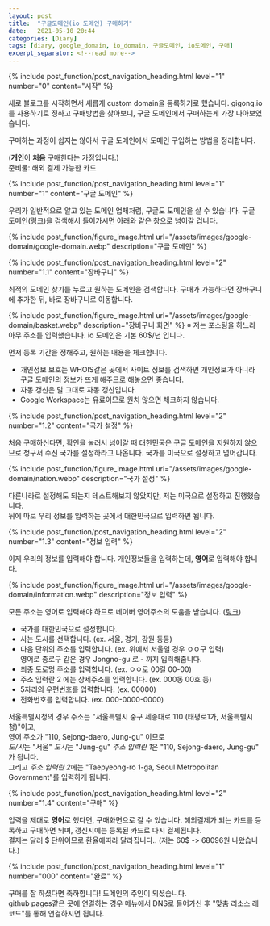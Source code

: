 ```yaml
---
layout: post
title:  "구글도메인(io 도메인) 구매하기"
date:   2021-05-10 20:44
categories: [Diary]
tags: [diary, google_domain, io_domain, 구글도메인, io도메인, 구매]
excerpt_separator: <!--read more-->
---
```



<!-- include for toc -->
{% include post_function/post_navigation_heading.html level="1" number="0" content="시작" %}

새로 블로그를 시작하면서 새롭게 custom domain을 등록하기로 했습니다.
gigong.io를 사용하기로 정하고 구매방법을 찾아보니, 구글 도메인에서 구매하는게 가장 나아보였습니다.
<!--start excerpt-->구매하는 과정이 쉽지는 않아서 구글 도메인에서 도메인 구입하는 방법을 정리합니다.  
(**개인**이 **처음** 구매한다는 가정입니다.)  
준비물: 해외 결제 가능한 카드
<!--read more-->


<!-- include for toc -->
{% include post_function/post_navigation_heading.html level="1" number="1" content="구글 도메인" %}

우리가 일반적으로 알고 있는 도메인 업체처럼, 구글도 도메인을 살 수 있습니다.
구글 도메인([링크][google-domain])을 검색해서 들어가시면 아래와 같은 창으로 넘어갈 겁니다.

<!-- include for image -->
{% include post_function/figure_image.html url="/assets/images/google-domain/google-domain.webp" description="구글 도메인" %}


<!-- include for toc -->
{% include post_function/post_navigation_heading.html level="2" number="1.1" content="장바구니" %}

최적의 도메인 찾기를 누르고 원하는 도메인을 검색합니다. 구매가 가능하다면 장바구니에 추가한 뒤, 바로 장바구니로 이동합니다.

<!-- include for image -->
{% include post_function/figure_image.html url="/assets/images/google-domain/basket.webp" description="장바구니 화면" %}
※ 저는 포스팅을 하느라 아무 주소를 입력했습니다. io 도메인은 기본 60$/년 입니다.

먼저 등록 기간을 정해주고, 원하는 내용을 체크합니다.

- 개인정보 보호는 WHOIS같은 곳에서 사이트 정보를 검색하면 개인정보가 아니라  
구글 도메인의 정보가 뜨게 해주므로 해놓으면 좋습니다.
- 자동 갱신은 말 그대로 자동 갱신입니다.
- Google Workspace는 유료이므로 원치 않으면 체크하지 않습니다.


<!-- include for toc -->
{% include post_function/post_navigation_heading.html level="2" number="1.2" content="국가 설정" %}

처음 구매하신다면, 확인을 눌러서 넘어갈 때 대한민국은 구글 도메인을 지원하지 않으므로 청구서 수신 국가를 설정하라고 나옵니다.
국가를 미국으로 설정하고 넘어갑니다.

<!-- include for image -->
{% include post_function/figure_image.html url="/assets/images/google-domain/nation.webp" description="국가 설정" %}

다른나라로 설정해도 되는지 테스트해보지 않았지만, 저는 미국으로 설정하고 진행했습니다.  
뒤에 따로 우리 정보를 입력하는 곳에서 대한민국으로 입력하면 됩니다.


<!-- include for toc -->
{% include post_function/post_navigation_heading.html level="2" number="1.3" content="정보 입력" %}

이제 우리의 정보를 입력해야 합니다. 개인정보들을 입력하는데, **영어**로 입력해야 합니다.

<!-- include for image -->
{% include post_function/figure_image.html url="/assets/images/google-domain/information.webp" description="정보 입력" %}

모든 주소는 영어로 입력해야 하므로 네이버 영어주소의 도움을 받습니다. ([링크][naver-english-address])
- 국가를 대한민국으로 설정합니다.
- 사는 도시를 선택합니다. (ex. 서울, 경기, 강원 등등)  
- 다음 단위의 주소를 입력합니다. (ex. 위에서 서울일 경우 ㅇㅇ구 입력)  
영어로 종로구 같은 경우 Jongno-gu 로 - 까지 입력해줍니다.
- 최종 도로명 주소를 입력합니다. (ex. ㅇㅇ로 00길 00-00)
- 주소 입력란 2 에는 상세주소를 입력합니다. (ex. 000동 00호 등)
- 5자리의 우편번호를 입력합니다. (ex. 00000)
- 전화번호를 입력합니다. (ex. 000-0000-0000)

서울특별시청의 경우 주소는 "서울특별시 중구 세종대로 110 (태평로1가, 서울특별시청)"이고,  
영어 주소가 "110, Sejong-daero, Jung-gu" 이므로  
*도/시*는 "서울" *도시*는 "Jung-gu" *주소 입력란 1*은 "110, Sejong-daero, Jung-gu" 가 됩니다.  
그리고 *주소 입력란 2*에는 "Taepyeong-ro 1-ga, Seoul Metropolitan Government"를 입력하게 됩니다.


<!-- include for toc -->
{% include post_function/post_navigation_heading.html level="2" number="1.4" content="구매" %}

입력을 제대로 **영어**로 했다면, 구매화면으로 갈 수 있습니다. 해외결제가 되는 카드를 등록하고 구매하면 되며, 갱신시에는 등록된 카드로 다시 결제됩니다.  
결제는 달러 $ 단위이므로 환율에따라 달라집니다.. (저는 60$ -> 68096원 나왔습니다.)


<!-- include for toc -->
{% include post_function/post_navigation_heading.html level="1" number="000" content="완료" %}

구매를 잘 하셨다면 축하합니다! 도메인의 주인이 되셨습니다.  
github pages같은 곳에 연결하는 경우 메뉴에서 DNS로 들어가신 후 "맞춤 리소스 레코드"를 통해 연결하시면 됩니다.




[google-domain]:  https://domains.google.com/registrar/
[naver-english-address]: https://search.naver.com/search.naver?query=%EC%98%81%EC%96%B4%EC%A3%BC%EC%86%8C